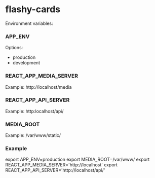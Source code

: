 # flashy-cards

Environment variables:


### APP_ENV
Options:
- production
- development

### REACT_APP_MEDIA_SERVER
Example: http://localhost/media

### REACT_APP_API_SERVER

Example: http:localhost/api/

### MEDIA_ROOT

Example: /var/www/static/

### Example
export APP_ENV=production
export MEDIA_ROOT=/var/www/
export REACT_APP_MEDIA_SERVER='http://localhost'
export REACT_APP_API_SERVER='http://localhost/api/'